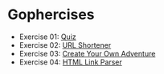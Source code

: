 # Gophercises

* Exercise 01: [Quiz](./quiz)
* Exercise 02: [URL Shortener](./url-shortener)
* Exercise 03: [Create Your Own Adventure](./cyoa)
* Exercise 04: [HTML Link Parser](./html-link-parser)
